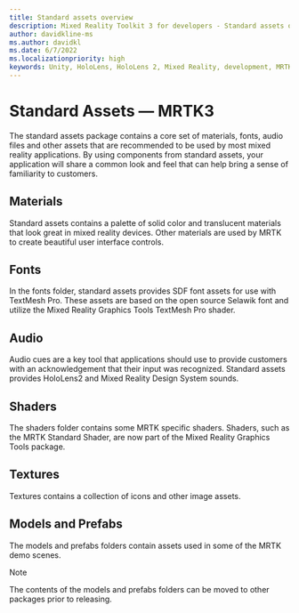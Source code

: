 ```yaml
---
title: Standard assets overview
description: Mixed Reality Toolkit 3 for developers - Standard assets overview.
author: davidkline-ms
ms.author: davidkl
ms.date: 6/7/2022
ms.localizationpriority: high
keywords: Unity, HoloLens, HoloLens 2, Mixed Reality, development, MRTK3, assets
---
```


# Standard Assets &#8212; MRTK3

The standard assets package contains a core set of materials, fonts, audio files and other assets that are recommended to be used by most mixed reality applications. By using components from standard assets, your application will share a common look and feel that can help bring a sense of familiarity to customers.

## Materials

Standard assets contains a palette of solid color and translucent materials that look great in mixed reality devices. Other materials are used by MRTK to create beautiful user interface controls.

## Fonts

In the fonts folder, standard assets provides SDF font assets for use with TextMesh Pro. These assets are based on the open source Selawik font and utilize the Mixed Reality Graphics Tools TextMesh Pro shader.

## Audio

Audio cues are a key tool that applications should use to provide customers with an acknowledgement that their input was recognized. Standard assets provides HoloLens2 and Mixed Reality Design System sounds.

## Shaders

The shaders folder contains some MRTK specific shaders. Shaders, such as the MRTK Standard Shader, are now part of the Mixed Reality Graphics Tools package.

## Textures

Textures contains a collection of icons and other image assets.

## Models and Prefabs

The models and prefabs folders contain assets used in some of the MRTK demo scenes.

> [!NOTE]
> The contents of the models and prefabs folders can be moved to other packages prior to releasing.



